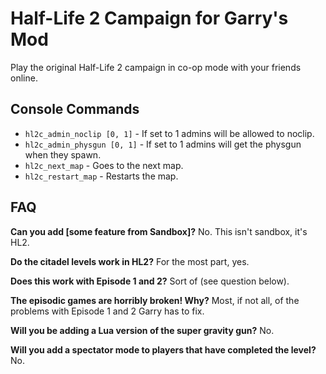 # Half-Life 2 Campaign for Garry's Mod
Play the original Half-Life 2 campaign in co-op mode with your friends online.

## Console Commands
- `hl2c_admin_noclip [0, 1]` - If set to 1 admins will be allowed to noclip.
- `hl2c_admin_physgun [0, 1]` - If set to 1 admins will get the physgun when they spawn.
- `hl2c_next_map` - Goes to the next map.
- `hl2c_restart_map` - Restarts the map.

## FAQ

**Can you add [some feature from Sandbox]?**
No. This isn't sandbox, it's HL2.

**Do the citadel levels work in HL2?**
For the most part, yes.

**Does this work with Episode 1 and 2?**
Sort of (see question below).

**The episodic games are horribly broken! Why?**
Most, if not all, of the problems with Episode 1 and 2 Garry has to fix.

**Will you be adding a Lua version of the super gravity gun?**
No.

**Will you add a spectator mode to players that have completed the level?**
No.
